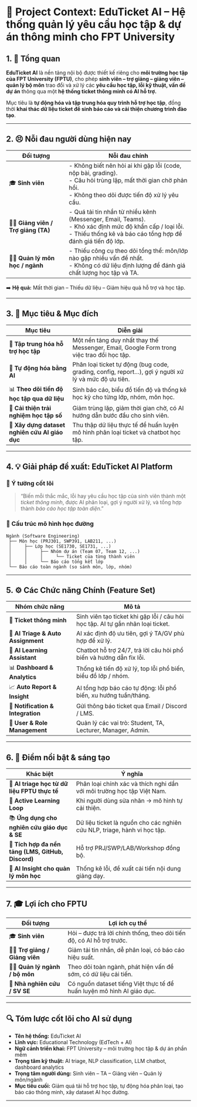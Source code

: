 # 🧠 **Project Context: EduTicket AI – Hệ thống quản lý yêu cầu học tập & dự án thông minh cho FPT University**

## 1. 🎯 **Tổng quan**

**EduTicket AI** là nền tảng nội bộ được thiết kế riêng cho **môi trường học tập của FPT University (FPTU)**, cho phép **sinh viên – trợ giảng – giảng viên – quản lý bộ môn** trao đổi và xử lý các **yêu cầu học tập, lỗi kỹ thuật, vấn đề dự án** thông qua một **hệ thống ticket thông minh có AI hỗ trợ.**

Mục tiêu là **tự động hóa và tập trung hóa quy trình hỗ trợ học tập**, đồng thời **khai thác dữ liệu ticket để sinh báo cáo và cải thiện chương trình đào tạo**.

---

## 2. 😣 **Nỗi đau người dùng hiện nay**

| Đối tượng                             | Nỗi đau chính                                                                                                                                                              |
| ------------------------------------- | -------------------------------------------------------------------------------------------------------------------------------------------------------------------------- |
| 🎓 **Sinh viên**                      | - Không biết nên hỏi ai khi gặp lỗi (code, nộp bài, grading).<br>- Câu hỏi trùng lặp, mất thời gian chờ phản hồi.<br>- Không theo dõi được tiến độ xử lý yêu cầu.          |
| 🧑‍🏫 **Giảng viên / Trợ giảng (TA)** | - Quá tải tin nhắn từ nhiều kênh (Messenger, Email, Teams).<br>- Khó xác định mức độ khẩn cấp / loại lỗi.<br>- Thiếu thống kê và báo cáo tổng hợp để đánh giá tiến độ lớp. |
| 🧑‍💼 **Quản lý môn học / ngành**     | - Thiếu công cụ theo dõi tổng thể: môn/lớp nào gặp nhiều vấn đề nhất.<br>- Không có dữ liệu định lượng để đánh giá chất lượng học tập và TA.                               |

➡️ **Hệ quả:** Mất thời gian – Thiếu dữ liệu – Giảm hiệu quả hỗ trợ và học tập.

---

## 3. 🎯 **Mục tiêu & Mục đích**

| Mục tiêu                                       | Diễn giải                                                                                           |
| ---------------------------------------------- | --------------------------------------------------------------------------------------------------- |
| 🎯 **Tập trung hóa hỗ trợ học tập**            | Một nền tảng duy nhất thay thế Messenger, Email, Google Form trong việc trao đổi học tập.           |
| 🧠 **Tự động hóa bằng AI**                     | Phân loại ticket tự động (bug code, grading, config, report…), gợi ý người xử lý và mức độ ưu tiên. |
| 📊 **Theo dõi tiến độ học tập qua dữ liệu**    | Sinh báo cáo, biểu đồ tiến độ và thống kê học kỳ cho từng lớp, nhóm, môn học.                       |
| 💬 **Cải thiện trải nghiệm học tập số**        | Giảm trùng lặp, giảm thời gian chờ, có AI hướng dẫn bước đầu cho sinh viên.                         |
| 🧩 **Xây dựng dataset nghiên cứu AI giáo dục** | Thu thập dữ liệu thực tế để huấn luyện mô hình phân loại ticket và chatbot học tập.                 |

---

## 4. 💡 **Giải pháp đề xuất: EduTicket AI Platform**

### 🧠 Ý tưởng cốt lõi

> “Biến mỗi thắc mắc, lỗi hay yêu cầu học tập của sinh viên thành một *ticket thông minh*, được AI phân loại, gợi ý người xử lý, và tổng hợp thành *báo cáo học tập toàn diện*.”

### 🔧 Cấu trúc mô hình học đường

```
Ngành (Software Engineering)
 ├── Môn học (PRJ301, SWP391, LAB211, ...)
 │     ├── Lớp học (SE1730, SE1731, ...)
 │     │     ├── Nhóm dự án (Team 07, Team 12, ...)
 │     │     │     └── Ticket của từng thành viên
 │     │     └── Báo cáo tổng kết lớp
 └── Báo cáo toàn ngành (so sánh môn, lớp, nhóm)
```

---

## 5. ⚙️ **Các Chức năng Chính (Feature Set)**

| Nhóm chức năng                     | Mô tả                                                                           | 
| ---------------------------------- | --------------------------------------------------------------------------------| 
| 🎫 **Ticket thông minh**           | Sinh viên tạo ticket khi gặp lỗi / câu hỏi học tập. AI tự gắn nhãn loại ticket. |
| 🧠 **AI Triage & Auto Assignment** | AI xác định độ ưu tiên, gợi ý TA/GV phù hợp để xử lý.                           |
| 💬 **AI Learning Assistant**       | Chatbot hỗ trợ 24/7, trả lời câu hỏi phổ biến và hướng dẫn fix lỗi.             |
| 📊 **Dashboard & Analytics**       | Thống kê tiến độ xử lý, top lỗi phổ biến, biểu đồ lớp / nhóm.                   |
| 📈 **Auto Report & Insight**       | AI tổng hợp báo cáo tự động: lỗi phổ biến, xu hướng tuần/tháng.                 |
| 🔔 **Notification & Integration**  | Gửi thông báo ticket qua Email / Discord / LMS.                                 |
| 🧩 **User & Role Management**      | Quản lý các vai trò: Student, TA, Lecturer, Manager, Admin.                     |

---

## 6. 🚀 **Điểm nổi bật & sáng tạo**

| Khác biệt                                          | Ý nghĩa                                                                  |
| -------------------------------------------------- | ------------------------------------------------------------------------ |
| 🧠 **AI triage học từ dữ liệu FPTU thực tế**       | Phân loại chính xác và thích nghi dần với môi trường học tập Việt Nam.   |
| 🔁 **Active Learning Loop**                        | Khi người dùng sửa nhãn → mô hình tự cải thiện.                          |
| 📚 **Ứng dụng cho nghiên cứu giáo dục & SE**       | Dữ liệu ticket là nguồn cho các nghiên cứu NLP, triage, hành vi học tập. |
| 🔗 **Tích hợp đa nền tảng (LMS, GitHub, Discord)** | Hỗ trợ PRJ/SWP/LAB/Workshop đồng bộ.                                     |
| 🧠 **AI Insight cho quản lý môn học**              | Thống kê lỗi, đề xuất cải tiến nội dung giảng dạy.                       |

---

## 7. 🎓 **Lợi ích cho FPTU**

| Đối tượng                        | Lợi ích cụ thể                                                         |
| -------------------------------- | ---------------------------------------------------------------------- |
| 🎓 **Sinh viên**                 | Hỏi – được trả lời chính thống, theo dõi tiến độ, có AI hỗ trợ trước.  |
| 🧑‍🏫 **Trợ giảng / Giảng viên** | Giảm tải tin nhắn, dễ phân loại, có báo cáo hiệu suất.                 |
| 🧑‍💼 **Quản lý ngành / bộ môn** | Theo dõi toàn ngành, phát hiện vấn đề sớm, có dữ liệu cải tiến.        |
| 🧠 **Nhà nghiên cứu / SV SE**    | Có nguồn dataset tiếng Việt thực tế để huấn luyện mô hình AI giáo dục. |

---

## 🔍 **Tóm lược cốt lõi cho AI sử dụng**

* **Tên hệ thống:** EduTicket AI
* **Lĩnh vực:** Educational Technology (EdTech + AI)
* **Ngữ cảnh triển khai:** FPT University – môi trường học tập & dự án phần mềm
* **Trọng tâm kỹ thuật:** AI triage, NLP classification, LLM chatbot, dashboard analytics
* **Trọng tâm người dùng:** Sinh viên – TA – Giảng viên – Quản lý môn/ngành
* **Mục tiêu cuối:** Giảm quá tải hỗ trợ học tập, tự động hóa phân loại, tạo báo cáo thông minh, xây dataset AI học đường.

---